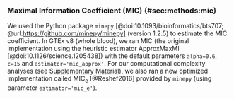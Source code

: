 ### Maximal Information Coefficient (MIC) {#sec:methods:mic}

We used the Python package `minepy` [@doi:10.1093/bioinformatics/bts707; @url:https://github.com/minepy/minepy] (version 1.2.5) to estimate the MIC coefficient.
In GTEx v8 (whole blood), we ran MIC (the original implementation using the heuristic estimator ApproxMaxMI [@doi:10.1126/science.1205438]) with the default parameters `alpha=0.6`, `c=15` and `estimator='mic_approx'`.
For our computational complexity analyses (see [Supplementary Material](#sec:time_test)), we also ran a new optimized implementation called MIC<sub>e</sub> [@Reshef2016] provided by `minepy` (using parameter `estimator='mic_e'`).
